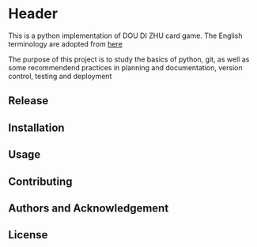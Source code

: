# Header
This is a python implementation of DOU DI ZHU card game. The English terminology are adopted from [here](https://www.zhihu.com/question/51433018)

The purpose of this project is to study the basics of python, git, as well as some recommendend practices in planning and documentation, version control, testing and deployment

## Release

## Installation

## Usage

## Contributing

## Authors and Acknowledgement

## License
